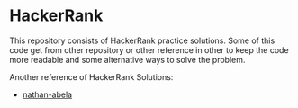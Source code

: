# HackerRank
This repository consists of HackerRank practice solutions. Some of this code get from other repository or other reference in other to keep the code more readable and some alternative ways to solve the problem.

Another reference of HackerRank Solutions:
- [nathan-abela](https://github.com/nathan-abela/HackerRank-Solutions)